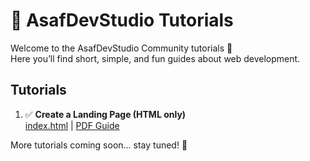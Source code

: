 # 📖 AsafDevStudio Tutorials

Welcome to the AsafDevStudio Community tutorials 🚀  
Here you’ll find short, simple, and fun guides about web development.

## Tutorials
1. ✅ **Create a Landing Page (HTML only)**  
   [index.html](index.html) | [PDF Guide](landing_page_tutorial.pdf)

More tutorials coming soon... stay tuned! 🎉
